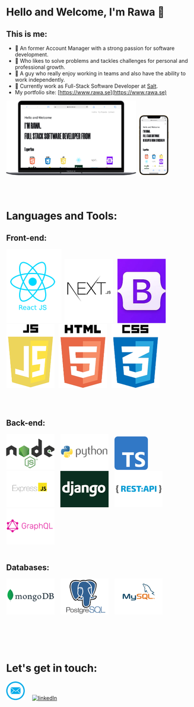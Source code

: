 # Hello and Welcome, I'm Rawa 👋
## This is me:
- 💼 An former Account Manager with a strong passion for software development.<br />
- 👀 Who likes to solve problems and  tackles challenges for personal and professional growth. <br />
- 👯 A guy who really enjoy working in teams and also have the ability to work independently.
- 🧂 Currently work as Full-Stack Software Developer at [Salt](https://salt.dev/).
- My portfolio site: [https://www.rawa.se](https://www.rawa.se)
  
<img  alt="www.rawa.se" width="350px" src="https://github.com/Rawa08/Rawa08/raw/main/media/desktop.png" />&nbsp;&nbsp;<img  alt="www.rawa.se" width="80px" src="https://github.com/Rawa08/Rawa08/raw/main/media/mobile.png" />  
<br />
<br />
<br />

# Languages and Tools:


## Front-end:

<img  alt="www.rawa.se" width="150px" src="https://github.com/Rawa08/Rawa08/raw/main/media/frontend/react.png" />&nbsp;
<img  alt="www.rawa.se" width="130px" src="https://github.com/Rawa08/Rawa08/raw/main/media/frontend/next.png" /> &nbsp;
<img  alt="www.rawa.se" width="130px" src="https://github.com/Rawa08/Rawa08/raw/main/media/frontend/bootstrap.png" /> &nbsp;
<img  alt="www.rawa.se" width="130px" src="https://github.com/Rawa08/Rawa08/raw/main/media/frontend/js.png" /> &nbsp;
<img  alt="www.rawa.se" width="130px" src="https://github.com/Rawa08/Rawa08/raw/main/media/frontend/html.png" /> &nbsp;
<img  alt="www.rawa.se" width="130px" src="https://github.com/Rawa08/Rawa08/raw/main/media/frontend/css.png" /> 

<br /><br />

## Back-end:

<img  alt="www.rawa.se" width="130px" src="https://github.com/Rawa08/Rawa08/raw/main/media/backend/node.png" /> &nbsp;&nbsp;
<img  alt="www.rawa.se" width="130px" src="https://github.com/Rawa08/Rawa08/raw/main/media/backend/Python.png" /> &nbsp;&nbsp;
<img  alt="www.rawa.se" width="90px" src="https://github.com/Rawa08/Rawa08/raw/main/media/backend/Typescript_logo_2020.svg.png" /> &nbsp;&nbsp;
<img  alt="www.rawa.se" width="130px" src="https://github.com/Rawa08/Rawa08/raw/main/media/backend/express.png" /> &nbsp;&nbsp;
<img  alt="www.rawa.se" width="130px" src="https://github.com/Rawa08/Rawa08/raw/main/media/backend/django.png" /> &nbsp;&nbsp;
<img  alt="www.rawa.se" width="130px" src="https://github.com/Rawa08/Rawa08/raw/main/media/backend/rest.png" /> &nbsp;&nbsp;
<img  alt="www.rawa.se" width="130px" src="https://github.com/Rawa08/Rawa08/raw/main/media/backend/graph.png" /> &nbsp;&nbsp;
<br /><br />

## Databases:
<img  alt="www.rawa.se" width="130px" src="https://github.com/Rawa08/Rawa08/raw/main/media/backend/mongodb.png" /> &nbsp;&nbsp;
<img  alt="www.rawa.se" width="130px" src="https://github.com/Rawa08/Rawa08/raw/main/media/backend/postgress.png" /> &nbsp;&nbsp;
<img  alt="www.rawa.se" width="130px" src="https://github.com/Rawa08/Rawa08/raw/main/media/backend/sql.png" />  
<br /><br /><br /><br /><br />

# Let's get in touch:
[<img alt="linkedIn" width="50px" src="https://github.com/Rawa08/Rawa08/raw/main/media/mail.png" />](https://www.rawa.se/contact)&nbsp;&nbsp;&nbsp;&nbsp;&nbsp;[<img alt="linkedIn" width="50px" src="https://upload.wikimedia.org/wikipedia/commons/c/ca/LinkedIn_logo_initials.png" />](https://linkedin.com/in/rawaaref)

